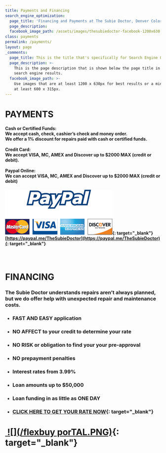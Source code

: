 ```yaml
---
title: Payments and Financing
search_engine_optimization:
  page_title: 'Financing and Payments at The Subie Doctor, Denver Colorado'
  page_description:
  facebook_image_path: /assets/images/thesubiedoctor-facebook-1200x630.png
class: payments
permalink: /payments/
layout: page
_comments:
  page_title: This is the title that's specifically for Search Engine Optimization.
  page_description: >-
    This is the page description that is shown below the page title in the
    search engine results.
  facebook_image_path: >-
    Use images that are at least 1200 x 630px for best results or a minimum of
    at least 600 x 315px.
---
```


# PAYMENTS

#### Cash or Certified Funds:<br>We accept cash, check, cashier’s check and money order.<br>We offer a 1% discount for repairs paid with cash or certified funds.<br><br>Credit Card:<br>We accept VISA, MC, AMEX and Discover up to $2000 MAX (credit or debit).<br><br>Paypal Online:<br>We can accept VISA, MC, AMEX and Discover up to $2000 MAX (credit or debit)&nbsp;

#### [![](/assets/images/paypal.png)](https://www.paypal.me/TheSubieDoctor){: target="_blank"}<br>[https://paypal.me/TheSubieDoctor](https://paypal.me/TheSubieDoctor){: target="_blank"}

### &nbsp;

# FINANCING

### The Subie Doctor understands repairs aren’t always planned,<br>but we do offer help with unexpected repair and maintenance costs.

* ### FAST AND EASY application
* ### NO AFFECT to your credit to determine your rate
* ### NO RISK or obligation to find your your pre-approval
* ### NO prepayment penalties
* ### Interest rates from 3.99%
* ### Loan amounts up to $50,000
* ### Loan funding in as little as ONE DAY
* ### [**CLICK HERE TO GET YOUR RATE NOW**](http://flexxbuy.com/the-subie-doctor/){: target="_blank"}

# [&nbsp;](__notset__)[![](/flexbuy porTAL.PNG)](http://flexxbuy.com/the-subie-doctor/){: target="_blank"}